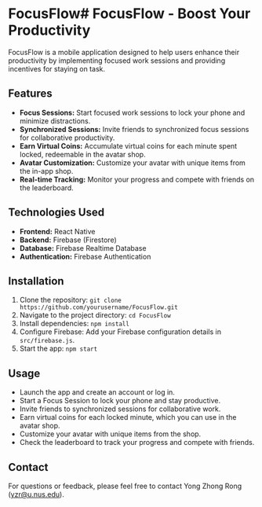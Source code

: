 # FocusFlow# FocusFlow - Boost Your Productivity

FocusFlow is a mobile application designed to help users enhance their productivity by implementing focused work sessions and providing incentives for staying on task.

## Features

- **Focus Sessions:** Start focused work sessions to lock your phone and minimize distractions.
- **Synchronized Sessions:** Invite friends to synchronized focus sessions for collaborative productivity.
- **Earn Virtual Coins:** Accumulate virtual coins for each minute spent locked, redeemable in the avatar shop.
- **Avatar Customization:** Customize your avatar with unique items from the in-app shop.
- **Real-time Tracking:** Monitor your progress and compete with friends on the leaderboard.

## Technologies Used

- **Frontend:** React Native
- **Backend:** Firebase (Firestore)
- **Database:** Firebase Realtime Database
- **Authentication:** Firebase Authentication

## Installation

1. Clone the repository: `git clone https://github.com/yourusername/FocusFlow.git`
2. Navigate to the project directory: `cd FocusFlow`
3. Install dependencies: `npm install`
4. Configure Firebase: Add your Firebase configuration details in `src/firebase.js`.
5. Start the app: `npm start`

## Usage

- Launch the app and create an account or log in.
- Start a Focus Session to lock your phone and stay productive.
- Invite friends to synchronized sessions for collaborative work.
- Earn virtual coins for each locked minute, which you can use in the avatar shop.
- Customize your avatar with unique items from the shop.
- Check the leaderboard to track your progress and compete with friends.

## Contact

For questions or feedback, please feel free to contact Yong Zhong Rong (yzr@u.nus.edu).

